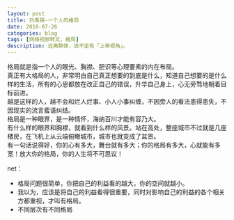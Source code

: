 ```yaml
---
layout: post
title: 刘禹锡-一个人的格局
date: 2018-07-26
categories: blog
tags: [网络视频转文，格局]
description: 远离群体，说不定有「上帝视角」。
---
```


格局就是指一个人的眼光、胸襟、胆识等心理要素的内在布局。  
真正有大格局的人，非常明白自己真正想要的到底是什么，知道自己想要的是什么样的生活，所有的心思都放在改正自己的错误，升华自己身上，心无旁骛地朝着目标前进。  
越是这样的人，越不会和烂人烂事、小人小事纠缠，不因旁人的看法患得患失，不因现实的流言蜚语纠结。  
格局是一种眼界，是一种情怀，海纳百川才能有容乃大。  
有什么样的眼界和胸襟，就看到什么样的风景。站在高处，整座城市不过就是几座楼房，在飞机上从云端俯瞰城市，城市也就变成了盆景。  
有一句话说得好，你的心有多大，舞台就有多大；你的格局有多大，心就能有多宽！放大你的格局，你的人生将不可思议！

net：
- 格局问题很简单，你把自己的利益看的越大，你的空间就越小。
- 我以为，应该是将自己的利益看得很重要，同时对影响自己的利益的各个相关方都重视，才叫有格局。
- 不同层次有不同格局
